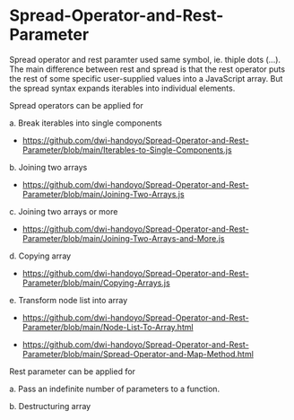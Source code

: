 # Spread-Operator-and-Rest-Parameter

Spread operator and rest paramter used same symbol, ie. thiple dots (...). The main difference between rest and spread is that the rest operator puts the rest of some specific user-supplied values into a JavaScript array. But the spread syntax expands iterables into individual elements.

Spread operators can be applied for

a. Break iterables into single components

   * https://github.com/dwi-handoyo/Spread-Operator-and-Rest-Parameter/blob/main/Iterables-to-Single-Components.js

b. Joining two arrays

   * https://github.com/dwi-handoyo/Spread-Operator-and-Rest-Parameter/blob/main/Joining-Two-Arrays.js

c. Joining two arrays or more
   
   * https://github.com/dwi-handoyo/Spread-Operator-and-Rest-Parameter/blob/main/Joining-Two-Arrays-and-More.js
   
d. Copying array
  
   * https://github.com/dwi-handoyo/Spread-Operator-and-Rest-Parameter/blob/main/Copying-Arrays.js
   
e. Transform node list into array

   * https://github.com/dwi-handoyo/Spread-Operator-and-Rest-Parameter/blob/main/Node-List-To-Array.html
   
   * https://github.com/dwi-handoyo/Spread-Operator-and-Rest-Parameter/blob/main/Spread-Operator-and-Map-Method.html
   
Rest parameter can be applied for

a. Pass an indefinite number of parameters to a function.

b. Destructuring array
